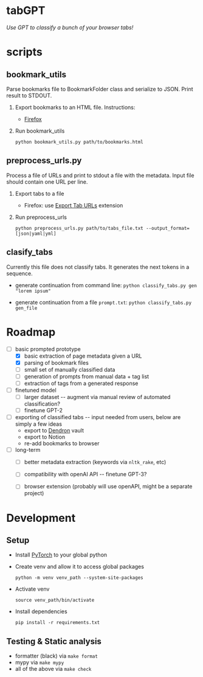 # tabGPT

_Use GPT to classify a bunch of your browser tabs!_


# scripts

## bookmark_utils

Parse bookmarks file to BookmarkFolder class and serialize to JSON. Print result to STDOUT.

1. Export bookmarks to an HTML file. Instructions:
    * [Firefox](https://support.mozilla.org/en-US/kb/export-firefox-bookmarks-to-backup-or-transfer)
1. Run bookmark_utils

    ```python bookmark_utils.py path/to/bookmarks.html```

## preprocess_urls.py

Process a file of URLs and print to stdout a file with the metadata. Input file should contain one URL per line.

1. Export tabs to a file
    * Firefox: use [Export Tab URLs](https://addons.mozilla.org/en-GB/firefox/addon/export-tabs-urls-and-titles/) extension
1. Run preprocess_urls

    ```python preprocess_urls.py path/to/tabs_file.txt --output_format=[json|yaml|yml]```

## clasify_tabs

Currently this file does not classify tabs. It generates the next tokens in a sequence.

- generate continuation from command line:
    ```python classify_tabs.py gen "lorem ipsum"```

- generate continuation from a file `prompt.txt`:
    ```python classify_tabs.py gen_file ```
   


# Roadmap

- [ ] basic prompted prototype
    - [x] basic extraction of page metadata given a URL
    - [x] parsing of bookmark files
    - [ ] small set of manually classified data
    - [ ] generation of prompts from manual data + tag list
    - [ ] extraction of tags from a generated response
- [ ] finetuned model
    - [ ] larger dataset -- augment via manual review of automated classification?
    - [ ] finetune GPT-2
- [ ] exporting of classified tabs -- input needed from users, below are simply a few ideas
    - export to [Dendron](https://www.dendron.so/) vault
    - export to Notion
    - re-add bookmarks to browser
- [ ] long-term
    - [ ] better metadata extraction (keywords via `nltk_rake`, etc)
    - [ ] compatibility with openAI API -- finetune GPT-3?
    - [ ] browser extension (probably will use openAPI, might be a separate project)


# Development

## Setup

* Install [PyTorch](https://pytorch.org/get-started/locally/) to your global python
* Create venv and allow it to access global packages

    ```python -m venv venv_path --system-site-packages```
* Activate venv

    ```source venv_path/bin/activate```
* Install dependencies

    ```pip install -r requirements.txt```


## Testing & Static analysis

- formatter (black) via `make format`
- mypy via `make mypy`
- all of the above via `make check`